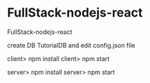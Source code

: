 # FullStack-nodejs-react
FullStack-nodejs-react

create DB TutorialDB and edit config.json file

client> npm install
client> npm start

server> npm install
server> npm start